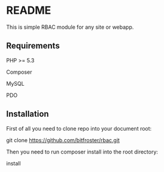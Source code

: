 README
======

This is simple RBAC module for any site or webapp.

Requirements
------------
PHP >= 5.3

Composer

MySQL

PDO

Installation
------------

First of all you need to clone repo into your document root:

git clone https://github.com/bitfroster/rbac.git

Then you need to run composer install into the root directory:

<path to your composer> install